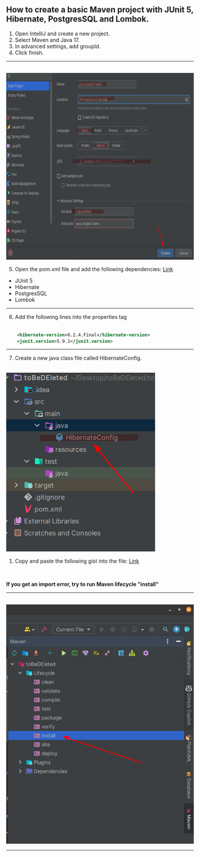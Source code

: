 ## How to create a basic Maven project with JUnit 5, Hibernate, PostgresSQL and Lombok.

1. Open IntelliJ and create a new project.
2. Select Maven and Java 17.
3. In advanced settings, add groupId.
4. Click finish.

---

</br>
<img src="./images/intellij_setup_1.png" width="600" height="500">

</br>

5. Open the pom.xml file and add the following dependencies: [Link](https://gist.github.com/tysker/33f364970e366ba1d2daf96d034abea6)

- JUnit 5
- Hibernate
- PostgresSQL
- Lombok

---

6. Add the following lines into the properties tag

```xml

    <hibernate-version>6.2.4.Final</hibernate-version>
    <junit.version>5.9.1</junit.version>

```

---

7. Create a new java class file called HibernateConfig.

</br>
<img src="./images/hibernateconfig_2.png">
</br>

1. Copy and paste the following gist into the file: [Link](https://gist.github.com/tysker/cdf831680b964aa8dedd5545079e43b2)

</br>

**If you get an import error, try to run Maven lifecycle "install"**

---

</br>
<img src="./images/maven_lifecycle_3.png">

</br>

---
